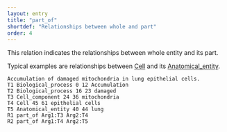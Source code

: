 ```yaml
---
layout: entry
title: "part_of"
shortdef: "Relationships between whole and part"
order: 4
---
```


This relation indicates the relationships between whole entity and its part. 

Typical examples are relationships between [Cell]() and its [Anatomical_entity]().

~~~ ann
Accumulation of damaged mitochondria in lung epithelial cells.
T1 Biological_process 0 12 Accumulation
T2 Biological_process 16 23 damaged
T3 Cell_component 24 36 mitochondria
T4 Cell 45 61 epithelial cells
T5 Anatomical_entity 40 44 lung
R1 part_of Arg1:T3 Arg2:T4
R2 part_of Arg1:T4 Arg2:T5
~~~

<!---
{% include image.html name="whole-part-example.png" width="70%" %}

~~~ ann
Ser200 acts as a nucleophile at the active site of AChE.
T1 Amino_acid_monomer 0 6 Ser200
T2 Protein_molecule 51 55 AChE
R1 part_of Arg1:T1 Arg2:T2
~~~
--->

